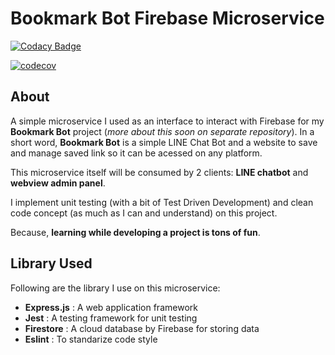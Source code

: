 # Bookmark Bot Firebase Microservice

[![Codacy Badge](https://api.codacy.com/project/badge/Grade/ae2692625d0e431d96a82fed2ff2215f)](https://www.codacy.com/manual/rogojagad/bookmark-bot-firebase-service?utm_source=github.com&utm_medium=referral&utm_content=rogojagad/bookmark-bot-firebase-service&utm_campaign=Badge_Grade)

[![codecov](https://codecov.io/gh/rogojagad/bookmark-bot-firebase-service/branch/master/graph/badge.svg)](https://codecov.io/gh/rogojagad/bookmark-bot-firebase-service)

## About

A simple microservice I used as an interface to interact with Firebase for my **Bookmark Bot** project (_more about this soon on separate repository_). In a short word, **Bookmark Bot** is a simple LINE Chat Bot and a website to save and manage saved link so it can be acessed on any platform.

This microservice itself will be consumed by 2 clients: **LINE chatbot** and **webview admin panel**.

I implement unit testing (with a bit of Test Driven Development) and clean code concept (as much as I can and understand) on this project.

Because, **learning while developing a project is tons of fun**.

## Library Used

Following are the library I use on this microservice:

-   **Express.js** : A web application framework
-   **Jest** : A testing framework for unit testing
-   **Firestore** : A cloud database by Firebase for storing data
-   **Eslint** : To standarize code style
